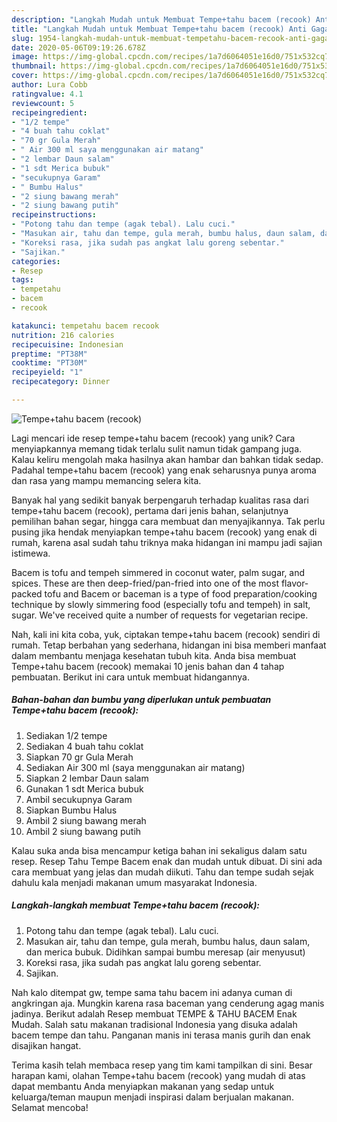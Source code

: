 ```yaml
---
description: "Langkah Mudah untuk Membuat Tempe+tahu bacem (recook) Anti Gagal"
title: "Langkah Mudah untuk Membuat Tempe+tahu bacem (recook) Anti Gagal"
slug: 1954-langkah-mudah-untuk-membuat-tempetahu-bacem-recook-anti-gagal
date: 2020-05-06T09:19:26.678Z
image: https://img-global.cpcdn.com/recipes/1a7d6064051e16d0/751x532cq70/tempetahu-bacem-recook-foto-resep-utama.jpg
thumbnail: https://img-global.cpcdn.com/recipes/1a7d6064051e16d0/751x532cq70/tempetahu-bacem-recook-foto-resep-utama.jpg
cover: https://img-global.cpcdn.com/recipes/1a7d6064051e16d0/751x532cq70/tempetahu-bacem-recook-foto-resep-utama.jpg
author: Lura Cobb
ratingvalue: 4.1
reviewcount: 5
recipeingredient:
- "1/2 tempe"
- "4 buah tahu coklat"
- "70 gr Gula Merah"
- " Air 300 ml saya menggunakan air matang"
- "2 lembar Daun salam"
- "1 sdt Merica bubuk"
- "secukupnya Garam"
- " Bumbu Halus"
- "2 siung bawang merah"
- "2 siung bawang putih"
recipeinstructions:
- "Potong tahu dan tempe (agak tebal). Lalu cuci."
- "Masukan air, tahu dan tempe, gula merah, bumbu halus, daun salam, dan merica bubuk. Didihkan sampai bumbu meresap (air menyusut)"
- "Koreksi rasa, jika sudah pas angkat lalu goreng sebentar."
- "Sajikan."
categories:
- Resep
tags:
- tempetahu
- bacem
- recook

katakunci: tempetahu bacem recook 
nutrition: 216 calories
recipecuisine: Indonesian
preptime: "PT38M"
cooktime: "PT30M"
recipeyield: "1"
recipecategory: Dinner

---
```



![Tempe+tahu bacem (recook)](https://img-global.cpcdn.com/recipes/1a7d6064051e16d0/751x532cq70/tempetahu-bacem-recook-foto-resep-utama.jpg)

Lagi mencari ide resep tempe+tahu bacem (recook) yang unik? Cara menyiapkannya memang tidak terlalu sulit namun tidak gampang juga. Kalau keliru mengolah maka hasilnya akan hambar dan bahkan tidak sedap. Padahal tempe+tahu bacem (recook) yang enak seharusnya punya aroma dan rasa yang mampu memancing selera kita.

Banyak hal yang sedikit banyak berpengaruh terhadap kualitas rasa dari tempe+tahu bacem (recook), pertama dari jenis bahan, selanjutnya pemilihan bahan segar, hingga cara membuat dan menyajikannya. Tak perlu pusing jika hendak menyiapkan tempe+tahu bacem (recook) yang enak di rumah, karena asal sudah tahu triknya maka hidangan ini mampu jadi sajian istimewa.

Bacem is tofu and tempeh simmered in coconut water, palm sugar, and spices. These are then deep-fried/pan-fried into one of the most flavor-packed tofu and Bacem or baceman is a type of food preparation/cooking technique by slowly simmering food (especially tofu and tempeh) in salt, sugar. We&#39;ve received quite a number of requests for vegetarian recipe.


Nah, kali ini kita coba, yuk, ciptakan tempe+tahu bacem (recook) sendiri di rumah. Tetap berbahan yang sederhana, hidangan ini bisa memberi manfaat dalam membantu menjaga kesehatan tubuh kita. Anda bisa membuat Tempe+tahu bacem (recook) memakai 10 jenis bahan dan 4 tahap pembuatan. Berikut ini cara untuk membuat hidangannya.

<!--inarticleads1-->

##### Bahan-bahan dan bumbu yang diperlukan untuk pembuatan Tempe+tahu bacem (recook):

1. Sediakan 1/2 tempe
1. Sediakan 4 buah tahu coklat
1. Siapkan 70 gr Gula Merah
1. Sediakan  Air 300 ml (saya menggunakan air matang)
1. Siapkan 2 lembar Daun salam
1. Gunakan 1 sdt Merica bubuk
1. Ambil secukupnya Garam
1. Siapkan  Bumbu Halus
1. Ambil 2 siung bawang merah
1. Ambil 2 siung bawang putih


Kalau suka anda bisa mencampur ketiga bahan ini sekaligus dalam satu resep. Resep Tahu Tempe Bacem enak dan mudah untuk dibuat. Di sini ada cara membuat yang jelas dan mudah diikuti. Tahu dan tempe sudah sejak dahulu kala menjadi makanan umum masyarakat Indonesia. 

<!--inarticleads2-->

##### Langkah-langkah membuat Tempe+tahu bacem (recook):

1. Potong tahu dan tempe (agak tebal). Lalu cuci.
1. Masukan air, tahu dan tempe, gula merah, bumbu halus, daun salam, dan merica bubuk. Didihkan sampai bumbu meresap (air menyusut)
1. Koreksi rasa, jika sudah pas angkat lalu goreng sebentar.
1. Sajikan.


Nah kalo ditempat gw, tempe sama tahu bacem ini adanya cuman di angkringan aja. Mungkin karena rasa baceman yang cenderung agag manis jadinya. Berikut adalah Resep membuat TEMPE &amp; TAHU BACEM Enak Mudah. Salah satu makanan tradisional Indonesia yang disuka adalah bacem tempe dan tahu. Panganan manis ini terasa manis gurih dan enak disajikan hangat. 

Terima kasih telah membaca resep yang tim kami tampilkan di sini. Besar harapan kami, olahan Tempe+tahu bacem (recook) yang mudah di atas dapat membantu Anda menyiapkan makanan yang sedap untuk keluarga/teman maupun menjadi inspirasi dalam berjualan makanan. Selamat mencoba!
